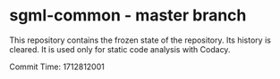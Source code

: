 # sgml-common - master branch

This repository contains the frozen state of the repository.
Its history is cleared. It is used only for static code
analysis with Codacy.

Commit Time: 1712812001
